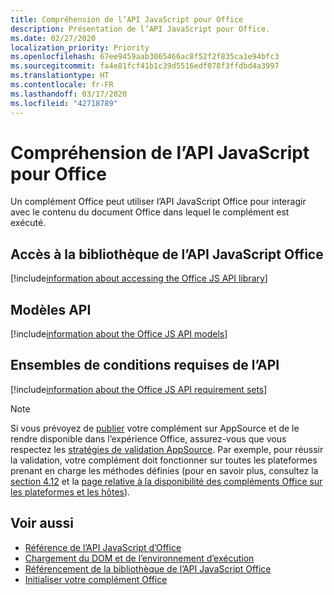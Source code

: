 ```yaml
---
title: Compréhension de l’API JavaScript pour Office
description: Présentation de l’API JavaScript pour Office.
ms.date: 02/27/2020
localization_priority: Priority
ms.openlocfilehash: 67ee9459aab3065466ac8f52f2f835ca1e94bfc3
ms.sourcegitcommit: fa4e81fcf41b1c39d5516edf078f3ffdbd4a3997
ms.translationtype: HT
ms.contentlocale: fr-FR
ms.lasthandoff: 03/17/2020
ms.locfileid: "42718789"
---
```

# <a name="understanding-the-office-javascript-api"></a>Compréhension de l’API JavaScript pour Office

Un complément Office peut utiliser l’API JavaScript Office pour interagir avec le contenu du document Office dans lequel le complément est exécuté.

## <a name="accessing-the-office-javascript-api-library"></a>Accès à la bibliothèque de l’API JavaScript Office

[!include[information about accessing the Office JS API library](../includes/office-js-access-library.md)]

## <a name="api-models"></a>Modèles API

[!include[information about the Office JS API models](../includes/office-js-api-models.md)]

## <a name="api-requirement-sets"></a>Ensembles de conditions requises de l’API

[!include[information about the Office JS API requirement sets](../includes/office-js-requirement-sets.md)]

> [!NOTE]
> Si vous prévoyez de [publier](../publish/publish.md) votre complément sur AppSource et de le rendre disponible dans l’expérience Office, assurez-vous que vous respectez les [stratégies de validation AppSource](/office/dev/store/validation-policies). Par exemple, pour réussir la validation, votre complément doit fonctionner sur toutes les plateformes prenant en charge les méthodes définies (pour en savoir plus, consultez la [section 4.12](/office/dev/store/validation-policies#4-apps-and-add-ins-behave-predictably) et la [page relative à la disponibilité des compléments Office sur les plateformes et les hôtes](../overview/office-add-in-availability.md)). 

## <a name="see-also"></a>Voir aussi

- [Référence de l’API JavaScript d’Office](../reference/javascript-api-for-office.md)
- [Chargement du DOM et de l’environnement d’exécution](loading-the-dom-and-runtime-environment.md)
- [Référencement de la bibliothèque de l’API JavaScript Office](referencing-the-javascript-api-for-office-library-from-its-cdn.md)
- [Initialiser votre complément Office](initialize-add-in.md)

